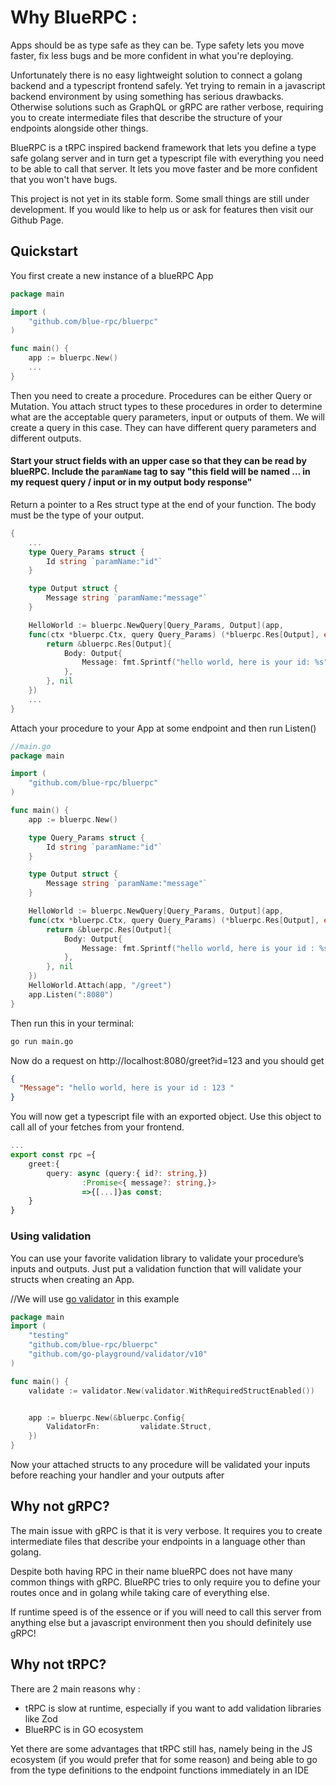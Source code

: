 # Why BlueRPC :
Apps should be as type safe as they can be. Type safety lets you move faster, fix less bugs and be more confident in what you're deploying. 

Unfortunately there is no easy lightweight solution to connect a golang backend and a typescript frontend safely. Yet trying to remain in a javascript backend environment by using something has serious drawbacks. Otherwise solutions such as GraphQL or gRPC are rather verbose, requiring you to create intermediate files that describe the structure of your endpoints alongside other things.

BlueRPC is a tRPC inspired backend framework that lets you define a type safe golang server and in turn get a typescript file with everything you need to be able to call that server. It lets you move faster and be more confident that you won't have bugs. 

<note>
This project is not yet in its stable form. Some small things are still under development. If you would like to help us or ask for features then visit our Github Page.
</note>



## Quickstart

You first create a new instance of a blueRPC App

```go
package main

import (
	"github.com/blue-rpc/bluerpc"
)

func main() {
	app := bluerpc.New()
    ...
}
```


Then you need to create a procedure. Procedures can be either Query or Mutation. You attach struct types to these procedures in order to determine what are the acceptable query parameters, input or outputs of them.
We will create a query in this case. They can have different query parameters and different outputs.

#### Start your struct fields with an upper case so that they can be read by blueRPC. Include the `paramName` tag to say "this field will be named ... in my request query / input or in my output body response"


Return a pointer to a Res struct type at the end of your function. The body must be the type of your output.

```go
{
    ...
	type Query_Params struct {
		Id string `paramName:"id"`
	}

	type Output struct {
		Message string `paramName:"message"`
	}

	HelloWorld := bluerpc.NewQuery[Query_Params, Output](app, 
    func(ctx *bluerpc.Ctx, query Query_Params) (*bluerpc.Res[Output], error) {
		return &bluerpc.Res[Output]{
			Body: Output{
	            Message: fmt.Sprintf("hello world, here is your id: %s", query.id)
			},
		}, nil
	})
    ...
}
```
Attach your procedure to your App at some endpoint and then run Listen()
```go 
//main.go
package main

import (
	"github.com/blue-rpc/bluerpc"
)

func main() {
	app := bluerpc.New()

	type Query_Params struct {
		Id string `paramName:"id"`
	}

	type Output struct {
		Message string `paramName:"message"`
	}

	HelloWorld := bluerpc.NewQuery[Query_Params, Output](app, 
    func(ctx *bluerpc.Ctx, query Query_Params) (*bluerpc.Res[Output], error) {
		return &bluerpc.Res[Output]{
			Body: Output{
				Message: fmt.Sprintf("hello world, here is your id : %s ", query.Id),
			},
		}, nil
	})
	HelloWorld.Attach(app, "/greet")
	app.Listen(":8080")
}
```
Then run this in your terminal:
```bash
go run main.go
```
Now do a request on http://localhost:8080/greet?id=123 and you should get
```JSON
{
  "Message": "hello world, here is your id : 123 "
}
```

You will now get a typescript file with an exported object. Use this object to call all of your fetches from your frontend.
```ts
...
export const rpc ={
    greet:{
        query: async (query:{ id?: string,})
                :Promise<{ message?: string,}>
                =>{[...]}as const;
    }
}
```

### Using validation
You can use your favorite validation library to validate your procedure’s inputs and outputs. Just put a validation function that will validate your structs when creating an App.

//We will use [go validator](https://github.com/go-playground/validator) in this example
```go
package main
import (
	"testing"
    "github.com/blue-rpc/bluerpc"
	"github.com/go-playground/validator/v10"
)

func main() {
	validate := validator.New(validator.WithRequiredStructEnabled())


    app := bluerpc.New(&bluerpc.Config{
		ValidatorFn:         validate.Struct,
	})
}
```
Now your attached structs to any procedure will be validated your inputs before reaching your handler and your outputs after


## Why not gRPC?
The main issue with gRPC is that it is very verbose. It requires you to create intermediate files that describe your endpoints in a language other than golang.

Despite both having RPC in their name blueRPC does not have many common things with gRPC. BlueRPC tries to only require you to define your routes once and in golang while taking care of everything else. 

If runtime speed is of the essence or if you will need to call this server from anything else but a javascript environment then you should definitely use gRPC! 
## Why not tRPC? 

There are 2 main reasons why :
 - tRPC is slow at runtime, especially if you want to add validation libraries like Zod
 - BlueRPC is in GO ecosystem

Yet there are some advantages that tRPC still has, namely being in the JS ecosystem (if you would prefer that for some reason) and being able to go from the type definitions to the endpoint functions immediately in an IDE

